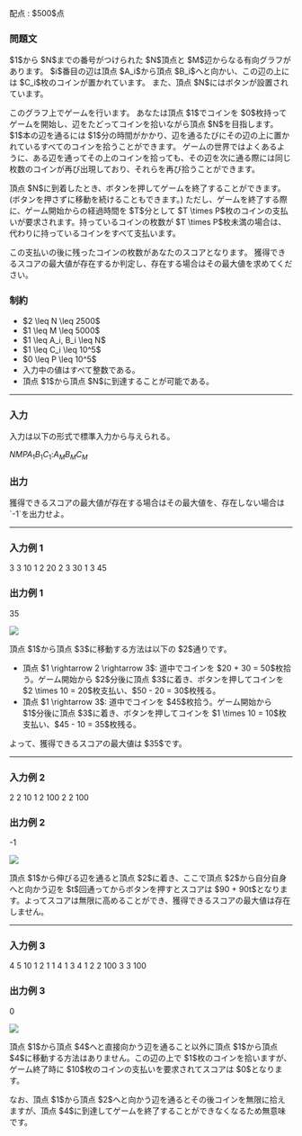 
<div>

<span>

<span>

<p>
配点 : $500$点
</p>

<div>

<section>

### **問題文**

<p>
$1$から $N$までの番号がつけられた $N$頂点と $M$辺からなる有向グラフがあります。
$i$番目の辺は頂点 $A_i$から頂点 $B_i$へと向かい、この辺の上には $C_i$枚のコインが置かれています。
また、頂点 $N$にはボタンが設置されています。
</p>

<p>
このグラフ上でゲームを行います。
あなたは頂点 $1$でコインを $0$枚持ってゲームを開始し、辺をたどってコインを拾いながら頂点 $N$を目指します。
$1$本の辺を通るには $1$分の時間がかかり、辺を通るたびにその辺の上に置かれているすべてのコインを拾うことができます。
ゲームの世界ではよくあるように、ある辺を通ってその上のコインを拾っても、その辺を次に通る際には同じ枚数のコインが再び出現しており、それらを再び拾うことができます。
</p>

<p>
頂点 $N$に到着したとき、ボタンを押してゲームを終了することができます。(ボタンを押さずに移動を続けることもできます。)
ただし、ゲームを終了する際に、ゲーム開始からの経過時間を $T$分として $T \times P$枚のコインの支払いが要求されます。持っているコインの枚数が $T \times P$枚未満の場合は、代わりに持っているコインをすべて支払います。
</p>

<p>
この支払いの後に残ったコインの枚数があなたのスコアとなります。
獲得できるスコアの最大値が存在するか判定し、存在する場合はその最大値を求めてください。
</p>

</section>

</div>

<div>

<section>

### **制約**

<ul>

<li>
$2 \leq N \leq 2500$
</li>

<li>
$1 \leq M \leq 5000$
</li>

<li>
$1 \leq A_i, B_i \leq N$
</li>

<li>
$1 \leq C_i \leq 10^5$
</li>

<li>
$0 \leq P \leq 10^5$
</li>

<li>
入力中の値はすべて整数である。
</li>

<li>
頂点 $1$から頂点 $N$に到達することが可能である。
</li>

</ul>

</section>

</div>

---

<div>

<div>

<section>

### **入力**

<p>
入力は以下の形式で標準入力から与えられる。
</p>

<div>

$N$$M$$P$$A_1$$B_1$$C_1$$:$$A_M$$B_M$$C_M$
</div>

</section>

</div>

<div>

<section>

### **出力**

<p>
獲得できるスコアの最大値が存在する場合はその最大値を、存在しない場合は `-1`を出力せよ。
</p>

</section>

</div>

</div>

---

<div>

<section>

### **入力例 1**

<div>

3 3 10
1 2 20
2 3 30
1 3 45

</div>

</section>

</div>

<div>

<section>

### **出力例 1**

<div>

35

</div>

<p>

<img src="https://img.atcoder.jp/ghi/5cb074e2d7c3282da137ac4ab2fbc700.png">

</img>

</p>

<p>
頂点 $1$から頂点 $3$に移動する方法は以下の $2$通りです。
</p>

<ul>

<li>
頂点 $1 \rightarrow 2 \rightarrow 3$: 道中でコインを $20 + 30 = 50$枚拾う。ゲーム開始から $2$分後に頂点 $3$に着き、ボタンを押してコインを $2 \times 10 = 20$枚支払い、$50 - 20 = 30$枚残る。
</li>

<li>
頂点 $1 \rightarrow 3$: 道中でコインを $45$枚拾う。ゲーム開始から $1$分後に頂点 $3$に着き、ボタンを押してコインを $1 \times 10 = 10$枚支払い、$45 - 10 = 35$枚残る。
</li>

</ul>

<p>
よって、獲得できるスコアの最大値は $35$です。
</p>

</section>

</div>

---

<div>

<section>

### **入力例 2**

<div>

2 2 10
1 2 100
2 2 100

</div>

</section>

</div>

<div>

<section>

### **出力例 2**

<div>

-1

</div>

<p>

<img src="https://img.atcoder.jp/ghi/eb2188ad1e8189f963d233415fb293b6.png">

</img>

</p>

<p>
頂点 $1$から伸びる辺を通ると頂点 $2$に着き、ここで頂点 $2$から自分自身へと向かう辺を $t$回通ってからボタンを押すとスコアは $90 + 90t$となります。よってスコアは無限に高めることができ、獲得できるスコアの最大値は存在しません。
</p>

</section>

</div>

---

<div>

<section>

### **入力例 3**

<div>

4 5 10
1 2 1
1 4 1
3 4 1
2 2 100
3 3 100

</div>

</section>

</div>

<div>

<section>

### **出力例 3**

<div>

0

</div>

<p>

<img src="https://img.atcoder.jp/ghi/217f7a224b80a05d8e25140c57e65ae7.png">

</img>

</p>

<p>
頂点 $1$から頂点 $4$へと直接向かう辺を通ること以外に頂点 $1$から頂点 $4$に移動する方法はありません。この辺の上で $1$枚のコインを拾いますが、ゲーム終了時に $10$枚のコインの支払いを要求されてスコアは $0$となります。
</p>

<p>
なお、頂点 $1$から頂点 $2$へと向かう辺を通るとその後コインを無限に拾えますが、頂点 $4$に到達してゲームを終了することができなくなるため無意味です。
</p>

</section>

</div>

</span>

</span>

</div>
